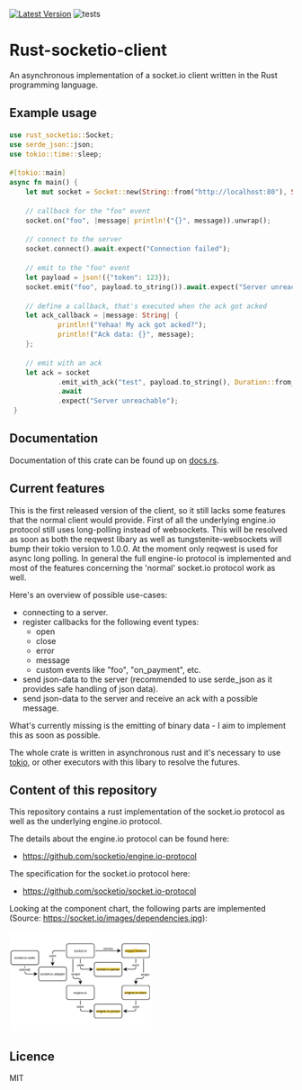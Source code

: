 [![Latest Version](https://img.shields.io/crates/v/rust_socketio)](https://crates.io/crates/rust_socketio)
![tests](https://github.com/1c3t3a/rust-socketio/workflows/Rust/badge.svg)

# Rust-socketio-client

An asynchronous implementation of a socket.io client written in the Rust programming language.

## Example usage

``` rust
use rust_socketio::Socket;
use serde_json::json;
use tokio::time::sleep;

#[tokio::main]
async fn main() {
    let mut socket = Socket::new(String::from("http://localhost:80"), Some("/admin"));

    // callback for the "foo" event
    socket.on("foo", |message| println!("{}", message)).unwrap();

    // connect to the server
    socket.connect().await.expect("Connection failed");

    // emit to the "foo" event
    let payload = json!({"token": 123});
    socket.emit("foo", payload.to_string()).await.expect("Server unreachable");

    // define a callback, that's executed when the ack got acked
    let ack_callback = |message: String| {
            println!("Yehaa! My ack got acked?");
            println!("Ack data: {}", message);
    };

    // emit with an ack
    let ack = socket
            .emit_with_ack("test", payload.to_string(), Duration::from_secs(2), ack_callback)
            .await
            .expect("Server unreachable");
 }
```

## Documentation

Documentation of this crate can be found up on [docs.rs](https://docs.rs/rust_socketio/0.1.0/rust_socketio/).

## Current features

This is the first released version of the client, so it still lacks some features that the normal client would provide. First of all the underlying engine.io protocol still uses long-polling instead of websockets. This will be resolved as soon as both the reqwest libary as well as tungstenite-websockets will bump their tokio version to 1.0.0. At the moment only reqwest is used for async long polling. In general the full engine-io protocol is implemented and most of the features concerning the 'normal' socket.io protocol work as well.

Here's an overview of possible use-cases:

* connecting to a server.
* register callbacks for the following event types:
    - open
    - close
    - error
    - message
    - custom events like "foo", "on_payment", etc.
* send json-data to the server (recommended to use serde_json as it provides safe handling of json data).
* send json-data to the server and receive an ack with a possible message.

What's currently missing is the emitting of binary data - I aim to implement this as soon as possible.

The whole crate is written in asynchronous rust and it's necessary to use [tokio](https://docs.rs/tokio/1.0.1/tokio/), or other executors with this libary to resolve the futures.

## Content of this repository

This repository contains a rust implementation of the socket.io protocol as well as the underlying engine.io protocol.

The details about the engine.io protocol can be found here:

* <https://github.com/socketio/engine.io-protocol>

The specification for the socket.io protocol here:

* <https://github.com/socketio/socket.io-protocol>

Looking at the component chart, the following parts are implemented (Source: https://socket.io/images/dependencies.jpg):

<img src="docs/res/dependencies.jpg" width="50%"/>

## Licence

MIT
